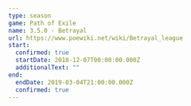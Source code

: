 ```yaml
---
type: season
game: Path of Exile
name: 3.5.0 - Betrayal
url: https://www.poewiki.net/wiki/Betrayal_league
start:
  confirmed: true
  startDate: 2018-12-07T00:00:00.000Z
  additionalText: ""
end:
  endDate: 2019-03-04T21:00:00.000Z
  confirmed: true
---
```

